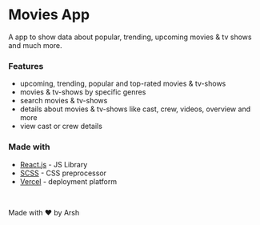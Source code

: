 # Movies App

A app to show data about popular, trending, upcoming movies & tv shows and much more.

<!-- <a href="https://movies-app-eta-ten.vercel.app/movie">
  <img src="screenshot.png" alt="screenshot" />
</a> -->

### Features

- upcoming, trending, popular and top-rated movies & tv-shows
- movies & tv-shows by specific genres
- search movies & tv-shows
- details about movies & tv-shows like cast, crew, videos, overview and more
- view cast or crew details

### Made with 

- [React.js](https://reactjs.org) - JS Library
- [SCSS](https://sass-lang.com) - CSS preprocessor
- [Vercel](https://vercel.com) - deployment platform

<!-- ### Links -->

<!-- - [Live Site](https://movies-app-bay-rho.vercel.app) -->



<br>

Made with ❤️ by Arsh